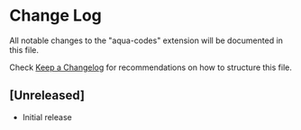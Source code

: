 # Change Log

All notable changes to the "aqua-codes" extension will be documented in this file. 

Check [Keep a Changelog](http://keepachangelog.com/) for recommendations on how to structure this file.

## [Unreleased]

- Initial release
